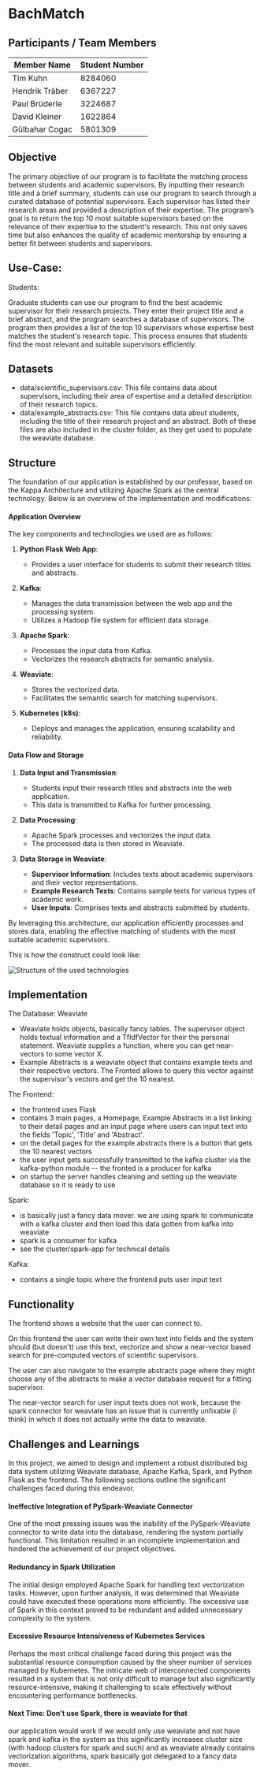 # BachMatch

## Participants / Team Members

| Member Name    | Student Number |
| -------------- | -------------- |
| Tim Kuhn       | 8284060        |
| Hendrik Träber | 6367227        |
| Paul Brüderle  | 3224687        |
| David Kleiner  | 1622864        |
| Gülbahar Cogac | 5801309        |

<!--- ## TODO:

(This section gets deleted when everything is done)
Verfassen Sie eine Dokumentation, die den Aufbau, die Implementierung und die
Funktionalitäten der Anwendung beschreibt. Fassen Sie die Ergebnisse, Herausforderungen
und Lernerfahrungen in einem Abschlussbericht zusammen.

Dokumentation enthält Idee der Anwendung, Architektur, Entwurf, Screencast eines
Demos, etc. in der Datei README.md (keine verteilte Dokumentation)

Dokumentation, die den Aufbau, die Implementierung und die
Funktionalitäten der Anwendung beschreibt. Fassen Sie die Ergebnisse, Herausforderungen
und Lernerfahrungen in einem Abschlussbericht zusammen.

## Topic: Finding the Perfect Academic Supervisor

Finding an academic supervisor who aligns perfectly with a student's research interests is a critical step in the success of any research project. Our program addresses this need by providing a systematic and efficient way for students to connect with supervisors whose expertise closely matches their research topics. By leveraging advanced search algorithms and a comprehensive database of academic profiles, we aim to make the process of finding the right supervisor both quick and accurate.

---->

## Objective

The primary objective of our program is to facilitate the matching process between students and academic supervisors. By inputting their research title and a brief summary, students can use our program to search through a curated database of potential supervisors. Each supervisor has listed their research areas and provided a description of their expertise. The program’s goal is to return the top 10 most suitable supervisors based on the relevance of their expertise to the student's research. This not only saves time but also enhances the quality of academic mentorship by ensuring a better fit between students and supervisors.

## Use-Case:

Students:

Graduate students can use our program to find the best academic supervisor for their research projects. They enter their project title and a brief abstract, and the program searches a database of supervisors. The program then provides a list of the top 10 supervisors whose expertise best matches the student's research topic. This process ensures that students find the most relevant and suitable supervisors efficiently.

## Datasets

- data/scientific_supervisors.csv: This file contains data about supervisors, including their area of expertise and a detailed description of their research topics.
- data/example_abstracts.csv: This file contains data about students, including the title of their research project and an abstract.
Both of these files are also included in the cluster folder, as they get used to populate the weaviate database.

## Structure

<!---[Grundaufbau gegeben, Anwendung basierend auf der Kappa-Architektur und Apache Spark als zentrale Technologie

Unsere Änderungen:


  Kurzerklaerung:
Nodejs Express Web-App, verbunden mit KAFKA zur Datenuebertragung,
Apache Spark nimmt die Eingaben des Abstracts und vektorisiert sie,
Spark schreibt das alles in eine Weaviate datenbank
von dort kann sich die Web-App die ergebnisse holen

kafka benutzt ein hadoop dateisystem

in weaviate werden 3 Sachen gespeichert:
Texte ueber wiss. Betreuer, und deren Vektoren
Beispiel Texte fuer 'wissen. arbeiten'
texte die die user eingeben haben

das alles wird in einem k8s ausgefuehrt. ]
---->

The foundation of our application is established by our professor, based on the Kappa Architecture and utilizing Apache Spark as the central technology. Below is an overview of the implementation and modifications:

#### Application Overview

The key components and technologies we used are as follows:

1. **Python Flask Web App**:

   - Provides a user interface for students to submit their research titles and abstracts.

2. **Kafka**:

   - Manages the data transmission between the web app and the processing system.
   - Utilizes a Hadoop file system for efficient data storage.

3. **Apache Spark**:

   - Processes the input data from Kafka.
   - Vectorizes the research abstracts for semantic analysis.

4. **Weaviate**:

   - Stores the vectorized data.
   - Facilitates the semantic search for matching supervisors.

5. **Kubernetes (k8s)**:
   - Deploys and manages the application, ensuring scalability and reliability.

#### Data Flow and Storage

1. **Data Input and Transmission**:

   - Students input their research titles and abstracts into the web application.
   - This data is transmitted to Kafka for further processing.

2. **Data Processing**:

   - Apache Spark processes and vectorizes the input data.
   - The processed data is then stored in Weaviate.

3. **Data Storage in Weaviate**:
   - **Supervisor Information**: Includes texts about academic supervisors and their vector representations.
   - **Example Research Texts**: Contains sample texts for various types of academic work.
   - **User Inputs**: Comprises texts and abstracts submitted by students.

By leveraging this architecture, our application efficiently processes and stores data, enabling the effective matching of students with the most suitable academic supervisors.

This is how the construct could look like:

![Structure of the used technologies](Bild_1.PNG)

## Implementation

The Database: Weaviate

- Weaviate holds objects, basically fancy tables. The supervisor object holds textual information and a TfIdfVector for their the personal statement. Weaviate supplies a function, where you can get near- vectors to some vector X.
- Example Abstracts is a weaviate object that contains example texts and their respective vectors. The Fronted allows to query this vector against the supervisor's vectors and get the 10 nearest.

The Frontend:

- the frontend uses Flask
- contains 3 main pages, a Homepage, Example Abstracts in a list linking to their detail pages and an input page where users can input text into the fields 'Topic', 'Title' and 'Abstract'.
- on the detail pages for the example abstracts there is a button that gets the 10 nearest vectors
- the user input gets successfully transmitted to the kafka cluster via the kafka-python module -- the fronted is a producer for kafka
- on startup the server handles cleaning and setting up the weaviate database so it is ready to use

Spark:

- is basically just a fancy data mover. we are using spark to communicate with a kafka cluster and then load this data gotten from kafka into weaviate
- spark is a consumer for kafka
- see the cluster/spark-app for technical details

Kafka:

- contains a single topic where the frontend puts user input text

## Functionality

The frontend shows a website that the user can connect to.

On this frontend the user can write their own text into fields and the system should (but doesn't) use this text, vectorize and show a near-vector based search for pre-computed vectors of scientific supervisors.

The user can also navigate to the example abstracts page where they might choose any of the abstracts to make a vector database request for a fitting supervisor.

The near-vector search for user input texts does not work, because the spark connector for weaviate has an issue that is currently unfixable (i think) in which it does not actually write the data to weaviate.

## Challenges and Learnings

In this project, we aimed to design and implement a robust distributed big data system utilizing Weaviate database, Apache Kafka, Spark, and Python Flask as the frontend. The following sections outline the significant challenges faced during this endeavor.

#### Ineffective Integration of PySpark-Weaviate Connector

One of the most pressing issues was the inability of the PySpark-Weaviate connector to write data into the database, rendering the system partially functional. This limitation resulted in an incomplete implementation and hindered the achievement of our project objectives.

#### Redundancy in Spark Utilization

The initial design employed Apache Spark for handling text vectorization tasks. However, upon further analysis, it was determined that Weaviate could have executed these operations more efficiently. The excessive use of Spark in this context proved to be redundant and added unnecessary complexity to the system.

#### Excessive Resource Intensiveness of Kubernetes Services

Perhaps the most critical challenge faced during this project was the substantial resource consumption caused by the sheer number of services managed by Kubernetes. The intricate web of interconnected components resulted in a system that is not only difficult to manage but also significantly resource-intensive, making it challenging to scale effectively without encountering performance bottlenecks.

#### Next Time: Don't use Spark, there is weaviate for that

our application would work if we would only use weaviate and not have spark and kafka in the system as this significantly increases cluster size (with hadoop clusters for spark and such) and as weaviate already contains vectorization algorithms, spark basically got delegated to a fancy data mover.
